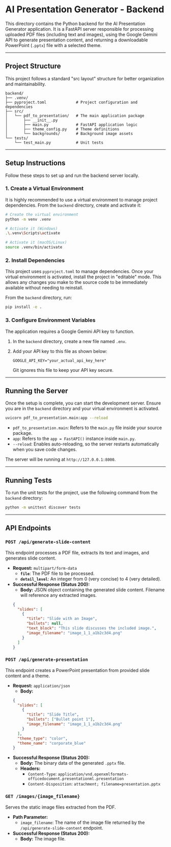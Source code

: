 # AI Presentation Generator - Backend

This directory contains the Python backend for the AI Presentation Generator application. It is a FastAPI server responsible for processing uploaded PDF files (including text and images), using the Google Gemini API to generate presentation content, and returning a downloadable PowerPoint (`.pptx`) file with a selected theme.

---

## Project Structure

This project follows a standard "src layout" structure for better organization and maintainability.

```
backend/
├── .venv/
├── pyproject.toml             # Project configuration and dependencies
├── src/
│   └── pdf_to_presentation/   # The main application package
│       ├── __init__.py
│       ├── main.py            # FastAPI application logic
│       ├── theme_config.py    # Theme definitions
│       └── backgrounds/       # Background image assets
└── tests/
    └── test_main.py           # Unit tests
```

---

## Setup Instructions

Follow these steps to set up and run the backend server locally.

### 1. Create a Virtual Environment

It is highly recommended to use a virtual environment to manage project dependencies. From the `backend` directory, create and activate it:

```bash
# Create the virtual environment
python -m venv .venv

# Activate it (Windows)
.\.venv\Scripts\activate

# Activate it (macOS/Linux)
source .venv/bin/activate
```

### 2. Install Dependencies

This project uses `pyproject.toml` to manage dependencies. Once your virtual environment is activated, install the project in "editable" mode. This allows any changes you make to the source code to be immediately available without needing to reinstall.

From the `backend` directory, run:
```bash
pip install -e .
```

### 3. Configure Environment Variables

The application requires a Google Gemini API key to function.

1.  In the `backend` directory, create a new file named `.env`.
2.  Add your API key to this file as shown below:

    ```
    GOOGLE_API_KEY="your_actual_api_key_here"
    ```
    Git ignores this file to keep your API key secure.

---

## Running the Server

Once the setup is complete, you can start the development server. Ensure you are in the `backend` directory and your virtual environment is activated.

```bash
uvicorn pdf_to_presentation.main:app --reload
```

* `pdf_to_presentation.main`: Refers to the `main.py` file inside your source package.
* `app`: Refers to the `app = FastAPI()` instance inside `main.py`.
* `--reload`: Enables auto-reloading, so the server restarts automatically when you save code changes.

The server will be running at `http://127.0.0.1:8000`.

---

## Running Tests

To run the unit tests for the project, use the following command from the `backend` directory:
```bash
python -m unittest discover tests
```

---

## API Endpoints

### `POST /api/generate-slide-content`

This endpoint processes a PDF file, extracts its text and images, and generates slide content.

* **Request:** `multipart/form-data`
    * **`file`**: The PDF file to be processed.
    * **`detail_level`**: An integer from 0 (very concise) to 4 (very detailed).
* **Successful Response (Status 200):**
    * **Body:** JSON object containing the generated slide content. Filename will reference any extracted images.
    ```json
    {
      "slides": [
        {
          "title": "Slide with an Image",
          "bullets": null,
          "text_block": "This slide discusses the included image.",
          "image_filename": "image_1_1_a1b2c3d4.png"
        }
      ]
    }
    ```

### `POST /api/generate-presentation`

This endpoint creates a PowerPoint presentation from provided slide content and a theme.

* **Request:** `application/json`
    * **Body:**
    ```json
    {
      "slides": [
        {
          "title": "Slide Title",
          "bullets": ["Bullet point 1"],
          "image_filename": "image_1_1_a1b2c3d4.png"
        }
      ],
      "theme_type": "color",
      "theme_name": "corporate_blue"
    }
    ```
* **Successful Response (Status 200):**
    * **Body:** The binary data of the generated `.pptx` file.
    * **Headers:**
        * `Content-Type`: `application/vnd.openxmlformats-officedocument.presentationml.presentation`
        * `Content-Disposition`: `attachment; filename=presentation.pptx`

### `GET /images/{image_filename}`

Serves the static image files extracted from the PDF.

* **Path Parameter:**
    * `image_filename`: The name of the image file returned by the `/api/generate-slide-content` endpoint.
* **Successful Response (Status 200):**
    * **Body:** The image file.
```